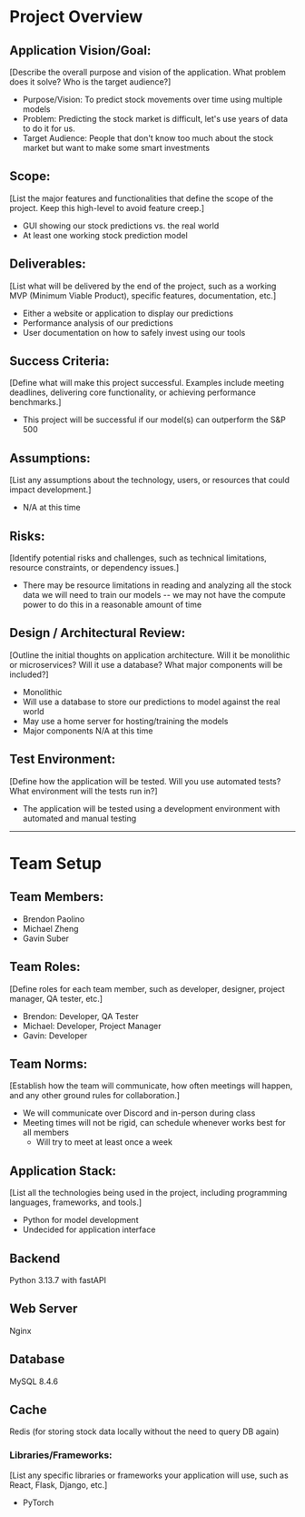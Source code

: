# **Project Overview**

## **Application Vision/Goal:**
[Describe the overall purpose and vision of the application. What problem does it solve? Who is the target audience?]
- Purpose/Vision: To predict stock movements over time using multiple models
- Problem: Predicting the stock market is difficult, let's use years of data to do it for us.
- Target Audience: People that don't know too much about the stock market but want to make some smart investments

## **Scope:**
[List the major features and functionalities that define the scope of the project. Keep this high-level to avoid feature creep.]
- GUI showing our stock predictions vs. the real world
- At least one working stock prediction model

## **Deliverables:**
[List what will be delivered by the end of the project, such as a working MVP (Minimum Viable Product), specific features, documentation, etc.]
- Either a website or application to display our predictions
- Performance analysis of our predictions
- User documentation on how to safely invest using our tools

## **Success Criteria:**
[Define what will make this project successful. Examples include meeting deadlines, delivering core functionality, or achieving performance benchmarks.]
- This project will be successful if our model(s) can outperform the S&P 500

## **Assumptions:**
[List any assumptions about the technology, users, or resources that could impact development.]
- N/A at this time

## **Risks:**
[Identify potential risks and challenges, such as technical limitations, resource constraints, or dependency issues.]
- There may be resource limitations in reading and analyzing all the stock data we will need to train our models -- we may not have the compute power to do this in a reasonable amount of time 

## **Design / Architectural Review:**
[Outline the initial thoughts on application architecture. Will it be monolithic or microservices? Will it use a database? What major components will be included?]
- Monolithic
- Will use a database to store our predictions to model against the real world
- May use a home server for hosting/training the models
- Major components N/A at this time

## **Test Environment:**
[Define how the application will be tested. Will you use automated tests? What environment will the tests run in?]
- The application will be tested using a development environment with automated and manual testing

---

# **Team Setup**

## **Team Members:**
- Brendon Paolino
- Michael Zheng
- Gavin Suber

## **Team Roles:**
[Define roles for each team member, such as developer, designer, project manager, QA tester, etc.]
- Brendon: Developer, QA Tester
- Michael: Developer, Project Manager
- Gavin: Developer

## **Team Norms:**
[Establish how the team will communicate, how often meetings will happen, and any other ground rules for collaboration.]
- We will communicate over Discord and in-person during class
- Meeting times will not be rigid, can schedule whenever works best for all members
    - Will try to meet at least once a week


## **Application Stack:**
[List all the technologies being used in the project, including programming languages, frameworks, and tools.]
- Python for model development
- Undecided for application interface

## **Backend** ##
Python 3.13.7 with fastAPI

## **Web Server** ##
Nginx

## **Database** ##
MySQL 8.4.6

## **Cache** ##
Redis (for storing stock data locally without the need to query DB again)

### **Libraries/Frameworks:**
[List any specific libraries or frameworks your application will use, such as React, Flask, Django, etc.]

- PyTorch
